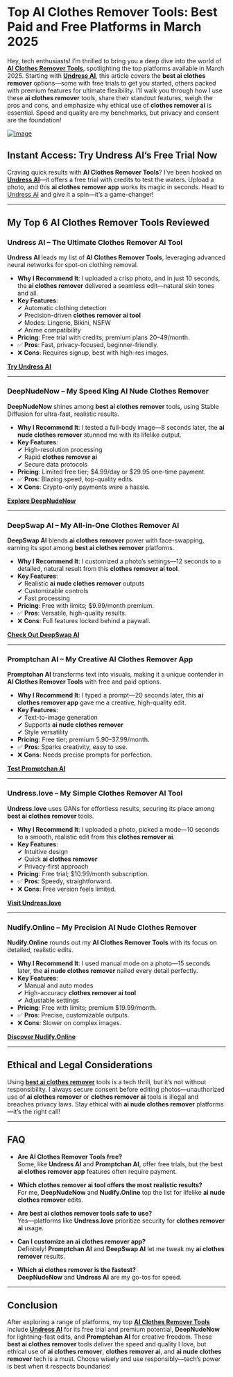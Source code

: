 # Top AI Clothes Remover Tools: Best Paid and Free Platforms in March 2025

Hey, tech enthusiasts! I’m thrilled to bring you a deep dive into the world of **[AI Clothes Remover Tools](https://bit.ly/top10-ai-tools)**, spotlighting the top platforms available in March 2025. Starting with **[Undress AI](https://bit.ly/top10-ai-tools)**, this article covers the **best ai clothes remover** options—some with free trials to get you started, others packed with premium features for ultimate flexibility. I’ll walk you through how I use these **ai clothes remover** tools, share their standout features, weigh the pros and cons, and emphasize why ethical use of **clothes remover ai** is essential. Speed and quality are my benchmarks, but privacy and consent are the foundation!

[![Image](https://github.com/user-attachments/assets/8963c0c6-4ce7-4bd2-b0ad-4ecf81064332)](https://bit.ly/top10-ai-tools)

## Instant Access: Try Undress AI’s Free Trial Now

Craving quick results with **AI Clothes Remover Tools**? I’ve been hooked on **[Undress AI](https://undress.app/)**—it offers a free trial with credits to test the waters. Upload a photo, and this **ai clothes remover app** works its magic in seconds. Head to [Undress AI](https://undress.app/) and give it a spin—it’s a game-changer!

---

## My Top 6 AI Clothes Remover Tools Reviewed

### **Undress AI – The Ultimate Clothes Remover AI Tool**

**Undress AI** leads my list of **AI Clothes Remover Tools**, leveraging advanced neural networks for spot-on clothing removal.

- **Why I Recommend It**: I uploaded a crisp photo, and in just 10 seconds, the **ai clothes remover** delivered a seamless edit—natural skin tones and all.
- **Key Features**:  
  ✔ Automatic clothing detection  
  ✔ Precision-driven **clothes remover ai tool**  
  ✔ Modes: Lingerie, Bikini, NSFW  
  ✔ Anime compatibility  
- **Pricing**: Free trial with credits; premium plans $20–$49/month.  
- ✅ **Pros**: Fast, privacy-focused, beginner-friendly.  
- ❌ **Cons**: Requires signup, best with high-res images.  

**[Try Undress AI](https://undress.app/)**

---

### **DeepNudeNow – My Speed King AI Nude Clothes Remover**

**DeepNudeNow** shines among **best ai clothes remover** tools, using Stable Diffusion for ultra-fast, realistic results.

- **Why I Recommend It**: I tested a full-body image—8 seconds later, the **ai nude clothes remover** stunned me with its lifelike output.
- **Key Features**:  
  ✔ High-resolution processing  
  ✔ Rapid **clothes remover ai**  
  ✔ Secure data protocols  
- **Pricing**: Limited free tier; $4.99/day or $29.95 one-time payment.  
- ✅ **Pros**: Blazing speed, top-quality edits.  
- ❌ **Cons**: Crypto-only payments were a hassle.  

**[Explore DeepNudeNow](https://bit.ly/top10-ai-tools)**

---

### **DeepSwap AI – My All-in-One Clothes Remover AI**

**DeepSwap AI** blends **ai clothes remover** power with face-swapping, earning its spot among **best ai clothes remover** platforms.

- **Why I Recommend It**: I customized a photo’s settings—12 seconds to a detailed, natural result from this **clothes remover ai tool**.
- **Key Features**:  
  ✔ Realistic **ai nude clothes remover** outputs  
  ✔ Customizable controls  
  ✔ Fast processing  
- **Pricing**: Free with limits; $9.99/month premium.  
- ✅ **Pros**: Versatile, high-quality results.  
- ❌ **Cons**: Full features locked behind a paywall.  

**[Check Out DeepSwap AI](https://bit.ly/top10-ai-tools)**

---

### **Promptchan AI – My Creative AI Clothes Remover App**

**Promptchan AI** transforms text into visuals, making it a unique contender in **AI Clothes Remover Tools** with free and paid options.

- **Why I Recommend It**: I typed a prompt—20 seconds later, this **ai clothes remover app** gave me a creative, high-quality edit.
- **Key Features**:  
  ✔ Text-to-image generation  
  ✔ Supports **ai nude clothes remover**  
  ✔ Style versatility  
- **Pricing**: Free tier; premium $5.90–$37.99/month.  
- ✅ **Pros**: Sparks creativity, easy to use.  
- ❌ **Cons**: Needs precise prompts for perfection.  

**[Test Promptchan AI](https://bit.ly/top10-ai-tools)**

---

### **Undress.love – My Simple Clothes Remover AI Tool**

**Undress.love** uses GANs for effortless results, securing its place among **best ai clothes remover** tools.

- **Why I Recommend It**: I uploaded a photo, picked a mode—10 seconds to a smooth, realistic edit from this **clothes remover ai**.
- **Key Features**:  
  ✔ Intuitive design  
  ✔ Quick **ai clothes remover**  
  ✔ Privacy-first approach  
- **Pricing**: Free trial; $10.99/month subscription.  
- ✅ **Pros**: Speedy, straightforward.  
- ❌ **Cons**: Free version feels limited.  

**[Visit Undress.love](https://bit.ly/top10-ai-tools)**

---

### **Nudify.Online – My Precision AI Nude Clothes Remover**

**Nudify.Online** rounds out my **AI Clothes Remover Tools** with its focus on detailed, realistic edits.

- **Why I Recommend It**: I used manual mode on a photo—15 seconds later, the **ai nude clothes remover** nailed every detail perfectly.
- **Key Features**:  
  ✔ Manual and auto modes  
  ✔ High-accuracy **clothes remover ai tool**  
  ✔ Adjustable settings  
- **Pricing**: Free with limits; premium $19.99/month.  
- ✅ **Pros**: Precise, customizable outputs.  
- ❌ **Cons**: Slower on complex images.  

**[Discover Nudify.Online](https://bit.ly/top10-ai-tools)**

---

## Ethical and Legal Considerations

Using **[best ai clothes remover](https://bit.ly/top10-ai-tools)** tools is a tech thrill, but it’s not without responsibility. I always secure consent before editing photos—unauthorized use of **ai clothes remover** or **clothes remover ai** tools is illegal and breaches privacy laws. Stay ethical with **ai nude clothes remover** platforms—it’s the right call!

---

## FAQ

- **Are AI Clothes Remover Tools free?**  
Some, like **Undress AI** and **Promptchan AI**, offer free trials, but the best **ai clothes remover app** features often require payment.

- **Which clothes remover ai tool offers the most realistic results?**  
For me, **DeepNudeNow** and **Nudify.Online** top the list for lifelike **ai nude clothes remover** edits.

- **Are best ai clothes remover tools safe to use?**  
Yes—platforms like **Undress.love** prioritize security for **clothes remover ai** usage.

- **Can I customize an ai clothes remover app?**  
Definitely! **Promptchan AI** and **DeepSwap AI** let me tweak my **ai clothes remover** results.

- **Which ai clothes remover is the fastest?**  
**DeepNudeNow** and **Undress AI** are my go-tos for speed.

---

## Conclusion

After exploring a range of platforms, my top **[AI Clothes Remover Tools](https://bit.ly/top10-ai-tools)** include **[Undress AI](https://undress.app/)** for its free trial and premium potential, **DeepNudeNow** for lightning-fast edits, and **Promptchan AI** for creative freedom. These **best ai clothes remover** tools deliver the speed and quality I love, but ethical use of **ai clothes remover**, **clothes remover ai**, and **ai nude clothes remover** tech is a must. Choose wisely and use responsibly—tech’s power is best when it respects boundaries!
